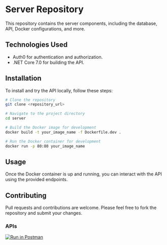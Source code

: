 # Server Repository

This repository contains the server components, including the database, API, Docker configurations, and more.

## Technologies Used

- Auth0 for authentication and authorization.
- .NET Core 7.0 for building the API.

## Installation

To install and try the API locally, follow these steps:

```bash
# Clone the repository
git clone <repository_url>

# Navigate to the project directory
cd server

# Build the Docker image for development
docker build -t your_image_name -f Dockerfile.dev .

# Run the Docker container for development
docker run -p 80:80 your_image_name
```
## Usage

Once the Docker container is up and running, you can interact with the API using the provided endpoints.

## Contributing

Pull requests and contributions are welcome. Please feel free to fork the repository and submit your changes.

### APIs

[![Run in Postman](https://run.pstmn.io/button.svg)](https://app.getpostman.com/run-collection/9504554-69c7cb0f-cda8-42cc-9c2f-644070e955f6?action=collection%2Ffork&source=rip_markdown&collection-url=entityId%3D9504554-69c7cb0f-cda8-42cc-9c2f-644070e955f6%26entityType%3Dcollection%26workspaceId%3Dd0238384-7631-4418-952b-9916be81c334)
